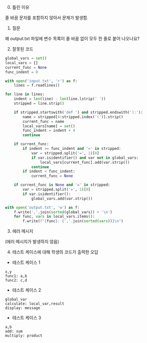 0. 틀린 이유

줄 바꿈 문자를 포함하지 않아서 문제가 발생함.

1. 질문

왜 output.txt 파일에 변수 목록이 줄 바꿈 없이 모두 한 줄로 붙어 나오나요?

2. 잘못된 코드

```python
global_vars = set()
local_vars = {}
current_func = None
func_indent = 0

with open('input.txt', 'r') as f:
    lines = f.readlines()

for line in lines:
    indent = len(line) - len(line.lstrip(' '))
    stripped = line.strip()

    if stripped.startswith('def ') and stripped.endswith('):'):
        name = stripped[4:stripped.index('(')].strip()
        current_func = name
        local_vars[name] = set()
        func_indent = indent + 4
        continue

    if current_func:
        if indent >= func_indent and '=' in stripped:
            var = stripped.split('=', 1)[0]
            if var.isidentifier() and var not in global_vars:
                local_vars[current_func].add(var.strip())
            continue
        if indent < func_indent:
            current_func = None

    if current_func is None and '=' in stripped:
        var = stripped.split('=', 1)[0]
        if var.isidentifier():
            global_vars.add(var.strip())

with open('output.txt', 'w') as f:
    f.write(','.join(sorted(global_vars)) + '\n')
    for func, vars in local_vars.items():
        f.write(f"{func}: {','.join(sorted(vars))}\n")
```

3. 에러 메시지

(에러 메시지가 발생하지 않음)

4. 테스트 케이스에 대해 학생의 코드가 출력한 오답

- 테스트 케이스 1

```
x,y
func1: a,b
func2: c,d
```

- 테스트 케이스 2

```
global_var
calculate: local_var,result
display: message
```

- 테스트 케이스 3

```
a,b
add: sum
multiply: product
```